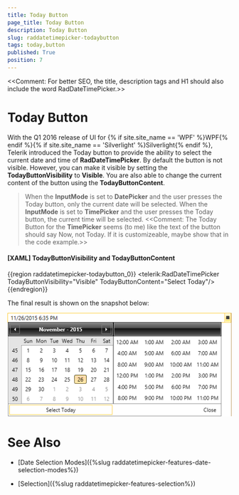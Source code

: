 ```yaml
---
title: Today Button
page_title: Today Button
description: Today Button
slug: raddatetimepicker-todaybutton
tags: today,button
published: True
position: 7
---
```


<<Comment: For better SEO, the title, description tags and H1 should also include the word RadDateTimePicker.>>
# Today Button

With the Q1 2016 release of UI for {% if site.site_name == 'WPF' %}WPF{% endif %}{% if site.site_name == 'Silverlight' %}Silverlight{% endif %}, Telerik introduced the Today button to provide the ability to select the current date and time of __RadDateTimePicker__. By default the button is not visible. However, you can make it visible by setting the __TodayButtonVisibility__ to __Visible__. You are also able to change the current content of the button using the __TodayButtonContent__.

>When the __InputMode__ is set to __DatePicker__ and the user presses the Today button, only the current date will be selected. When the __InputMode__ is set to __TimePicker__ and the user presses the Today button, the current time will be selected.
<<Comment: The Today Button for the __TimePicker__ seems (to me) like the text of the button should say Now, not Today. If it is customizeable, maybe show that in the code example.>>

#### [XAML] __TodayButtonVisibility and TodayButtonContent__

{{region raddatetimepicker-todaybutton_0}}
	<telerik:RadDateTimePicker TodayButtonVisibility="Visible" TodayButtonContent="Select Today"/>
{{endregion}}

The final result is shown on the snapshot below:

![raddatetimepicker-todaybutton-0](images/raddatetimepicker-todaybutton-01.png)

# See Also

 * [Date Selection Modes]({%slug raddatetimepicker-features-date-selection-modes%})

 * [Selection]({%slug raddatetimepicker-features-selection%})
